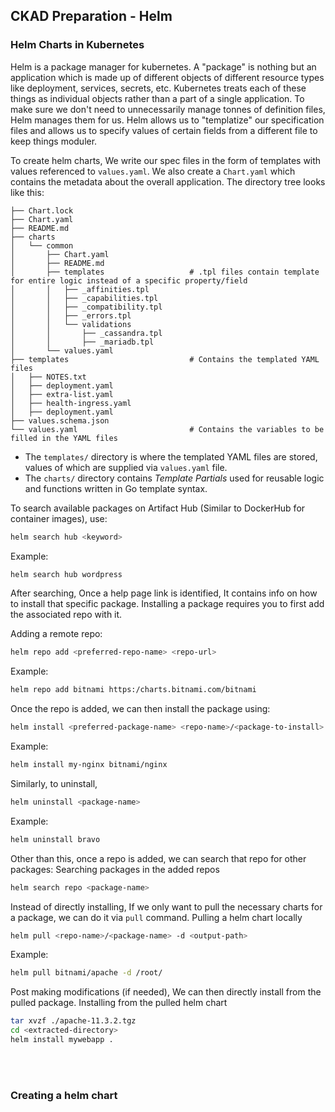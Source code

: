 
## CKAD Preparation - Helm

### Helm Charts in Kubernetes

Helm is a package manager for kubernetes. A "package" is nothing but an application which is made up of different objects of different resource types like deployment, services, secrets, etc. Kubernetes treats each of these things as individual objects rather than a part of a single application. To make sure we don't need to unnecessarily manage tonnes of definition files, Helm manages them for us. Helm allows us to "templatize" our specification files and allows us to specify values of certain fields from a different file to keep things moduler.

To create helm charts, We write our spec files in the form of templates with values referenced to `values.yaml`. We also create a `Chart.yaml` which contains the metadata about the overall application. The directory tree looks like this:
```
├── Chart.lock
├── Chart.yaml
├── README.md
├── charts
│   └── common
│       ├── Chart.yaml
│       ├── README.md
│       ├── templates                   # .tpl files contain template for entire logic instead of a specific property/field
│       │   ├── _affinities.tpl
│       │   ├── _capabilities.tpl
│       │   ├── _compatibility.tpl
│       │   ├── _errors.tpl
│       │   └── validations
│       │       ├── _cassandra.tpl
│       │       ├── _mariadb.tpl
│       └── values.yaml
├── templates                           # Contains the templated YAML files
│   ├── NOTES.txt
│   ├── deployment.yaml
│   ├── extra-list.yaml
│   ├── health-ingress.yaml
│   ├── deployment.yaml
├── values.schema.json
└── values.yaml                         # Contains the variables to be filled in the YAML files
```

* The `templates/` directory is where the templated YAML files are stored, values of which are supplied via `values.yaml` file.
* The `charts/` directory contains *Template Partials* used for reusable logic and functions written in Go template syntax.


To search available packages on Artifact Hub (Similar to DockerHub for container images), use:
```bash
helm search hub <keyword>
```

Example:
```bash
helm search hub wordpress
```

After searching, Once a help page link is identified, It contains info on how to install that specific package. Installing a package requires you to first add the associated repo with it.

Adding a remote repo:
```bash
helm repo add <preferred-repo-name> <repo-url>
```

Example:
```bash
helm repo add bitnami https:/charts.bitnami.com/bitnami
```

Once the repo is added, we can then install the package using:
```bash
helm install <preferred-package-name> <repo-name>/<package-to-install>
```

Example:
```bash
helm install my-nginx bitnami/nginx
```

Similarly, to uninstall,
```bash
helm uninstall <package-name>
```

Example:
```bash
helm uninstall bravo
```

Other than this, once a repo is added, we can search that repo for other packages:
Searching packages in the added repos
```bash
helm search repo <package-name>
```


Instead of directly installing, If we only want to pull the necessary charts for a package, we can do it via `pull` command.
Pulling a helm chart locally
```bash
helm pull <repo-name>/<package-name> -d <output-path>
```

Example:
```bash
helm pull bitnami/apache -d /root/
```

Post making modifications (if needed), We can then directly install from the pulled package.
Installing from the pulled helm chart
```bash
tar xvzf ./apache-11.3.2.tgz
cd <extracted-directory>
helm install mywebapp .
```


<br/><br/>

### Creating a helm chart


